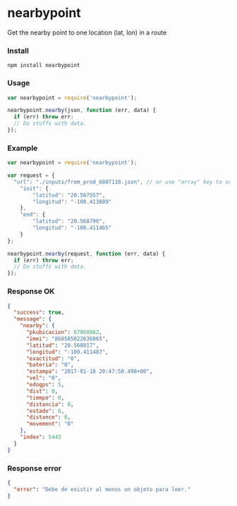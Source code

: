 # nearbypoint
Get the nearby point to one location (lat, lon) in a route

### Install
```
npm install nearbypoint
```
### Usage
```javascript
var nearbypoint = require('nearbypoint');

nearbypoint.nearby(json, function (err, data) {
  if (err) throw err;
  // Do stuffs with data.
});
```
### Example
```javascript
var nearbypoint = require('nearbypoint');

var request = {
  "url": "./inputs/from_prod_6807110.json", // or use "array" key to send an array inside json object instead
	"init": {
		"latitud": "20.567557",
		"longitud": "-100.413889"
	},
	"end": {
		"latitud": "20.568790",
		"longitud": "-100.411465"
	}
};

nearbypoint.nearby(request, function (err, data) {
  if (err) throw err;
  // Do stuffs with data.
});
```
### Response OK
```json
{
  "success": true,
  "message": {
    "nearby": {
      "pkubicacion": 67060862,
      "imei": "868585022636865",
      "latitud": "20.568817",
      "longitud": "-100.411487",
      "exactitud": "0",
      "bateria": "0",
      "estampa": "2017-01-18 20:47:50.498+00",
      "vel": "0",
      "edogps": 5,
      "dist": 0,
      "tiempo": 0,
      "distancia": 0,
      "estado": 0,
      "distance": 0,
      "movement": "D"
    },
    "index": 5443
  }
}
```
### Response error
```json
{
  "error": "Debe de existir al menos un objeto para leer."
}
```
